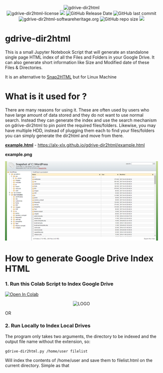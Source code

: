 
<div align="center">
<img src="https://i.imgur.com/H71y4Pp.png" alt="gdrive-dir2html" height="">
</div>
 <div align="center">
 <img alt="gdrive-dir2html-license" src="https://img.shields.io/badge/Open_source-MIT-red.svg?logo=git&logoColor=green"/>
<img src="https://img.shields.io/github/last-commit/alx-xlx/gdrive-dir2html.svg?logo=Sublime+Text&logoColor=green&label=Active"/>
<img alt="GitHub Release Date" src="https://img.shields.io/github/release-date/alx-xlx/gdrive-dir2html">
<img alt="GitHub last commit" src="https://img.shields.io/github/last-commit/alx-xlx/gdrive-dir2html">
<img alt="gdrive-dir2html-softwareheritage.org" src="https://archive.softwareheritage.org/badge/origin/https://github.com/Unipisa/CMM/"/>
<img alt="GitHub repo size" src="https://img.shields.io/github/repo-size/alx-xlx/gdrive-dir2html">
<img src="https://hits.seeyoufarm.com/api/count/incr/badge.svg?url=https%3A%2F%2Fgithub.com%2Falx-xlx%2Fgdrive-dir2html&count_bg=%2379C83D&title_bg=%23555555&icon=&icon_color=%23E7E7E7&title=Views&edge_flat=false"/>

</div>
 
# gdrive-dir2html

This is a small Jupyter Notebook Script that will generate an standalone single page HTML index of all the Files and Folders in your Google Drive. It can also generate short information like Size and Modified date of these Files & Directories.

It is an alternative to [Snap2HTML](http://www.rlvision.com/snap2html/about.php) but for Linux Machine


# What is it used for ?

There are many reasons for using it. These are often used by users who have large amount of data stored and they do not want to use normal search. Instead they can generate the index and use the search mechanism on gdrive-dir2html to pin point the required files/folders. Likewise, you may have multiple HDD, instead of plugging them each to find your files/folders you can simply generate the dir2html and move from there.


[**example.html**](https://alx-xlx.github.io/gdrive-dir2html/example.html) - https://alx-xlx.github.io/gdrive-dir2html/example.html

**example.png**

![](example.png)

# How to generate Google Drive Index HTML

### 1. Run this Colab Script to Index Google Drive
<!-- Open in Colab in Center -->
<a href="https://colab.research.google.com/github/alx-xlx/gdrive-dir2html/blob/master/gdrive_dir2html.ipynb" rel="nofollow"><img src="https://camo.githubusercontent.com/52feade06f2fecbf006889a904d221e6a730c194/68747470733a2f2f636f6c61622e72657365617263682e676f6f676c652e636f6d2f6173736574732f636f6c61622d62616467652e737667" alt="Open In Colab" class='centre' data-canonical-src="https://colab.research.google.com/assets/colab-badge.svg" style="max-width:100%;display:block;margin-left:auto;margin-right:auto;"></a>

<!-- https://i.imgur.com/hCFNHhN.gif -->

<!-- ![](https://i.imgur.com/sj4PEUo.gif) -->

<p align="center"><img src="https://i.imgur.com/sj4PEUo.gif" alt="LOGO"></p>

OR

### 2. Run Locally to Index Local Drives

The program only takes two arguments, the directory to be indexed and the output file name without the extension, so:

```gdrive-dir2html.py /home/user filelist```
 
Will index the contents of /home/user and save them to filelist.html on the current directory. Simple as that




